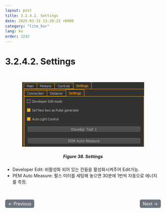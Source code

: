 ```yaml
---
layout: post
title: 3.2.4.2.	Settings
date: 2025-03-31 13:20:23 +0900
category: "lite_kor"
lang: ko
order: 3242
---
```


# 3.2.4.2. Settings

<br/> <!-- 한줄 띄기 -->

<!-- 중앙 정렬 이미지 -->
<p align="center"> 
  <img src="/assets/Chapter-3/Settings.png">
</p>

<!-- 이미지 설명 -->
<div align="center"> 
<h5>Figure 38. Settings</h5>
</div>

-	Developer Edit: 비활성화 되어 있는 칸들을 활성화시켜주어 Edit가능.
-	PEM Auto Measure: 펄스 미터를 세팅해 놓으면 30분에 1번씩 자동으로 에너지를 측정.

<!-- 이전/다음 페이지 버튼 -->
<br/>
<br/>
<div style="display: flex; justify-content: space-between; align-items: center; margin-top: 10;">
  <!-- 이전 페이지 버튼 -->
  <a href="/manuals/manuals_lite_kor/Chapter 3/Chapter 3-2-4-1/" class="btn btn-primary" style="display: inline-block; padding: 5px 10px; background-color: #6c757d; color: white; text-decoration: none; border-radius: 5px;">
    ← Previous
  </a>

  <!-- 다음 페이지 버튼 -->
  <a href="/manuals/manuals_lite_kor/Chapter 3/Chapter 3-3/" class="btn btn-primary" style="display: inline-block; padding: 5px 10px; background-color: #6c757d; color: white; text-decoration: none; border-radius: 5px;">
    Next →
  </a>
</div>
